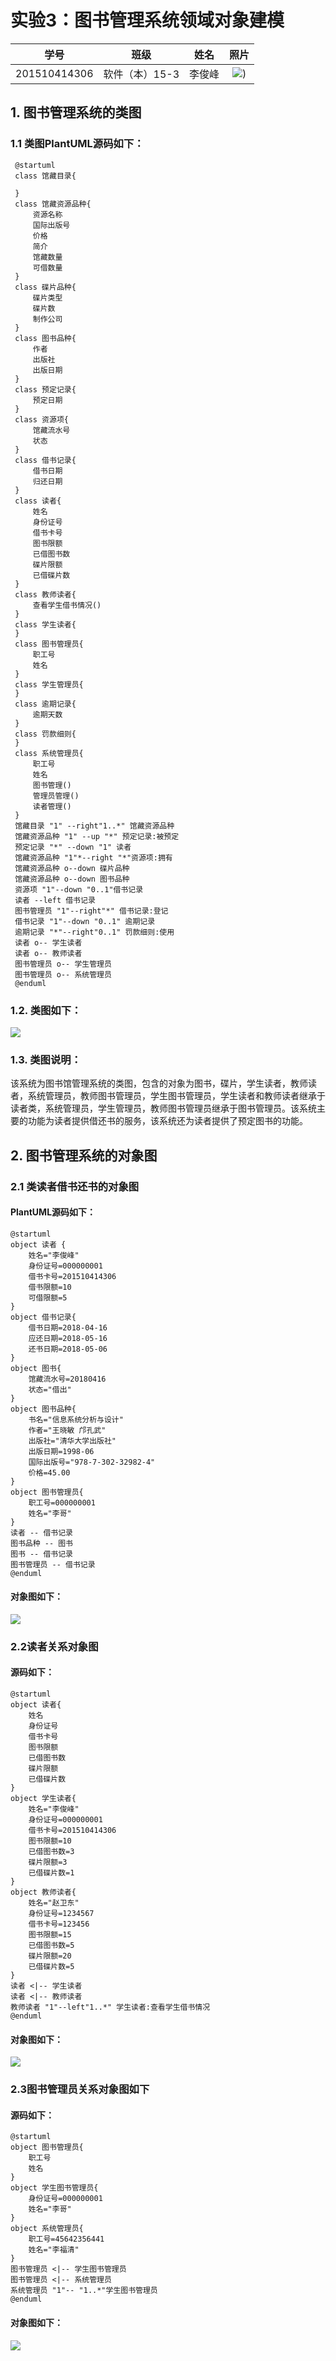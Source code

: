 # 实验3：图书管理系统领域对象建模

| 学号 | 班级 | 姓名 | 照片|
|:----:|:-----:|:----:|:----:|
| 201510414306 | 软件（本）15-3 | 李俊峰| [![](./me.png)](./me.png)) |

## 1. 图书管理系统的类图

### 1.1 类图PlantUML源码如下：
     @startuml
     class 馆藏目录{
 
     }
     class 馆藏资源品种{
         资源名称
         国际出版号
         价格
         简介
         馆藏数量
         可借数量
     }
     class 碟片品种{
         碟片类型
         碟片数
         制作公司
     }
     class 图书品种{
         作者
         出版社
         出版日期
     }
     class 预定记录{
         预定日期
     }
     class 资源项{
         馆藏流水号
         状态
     }
     class 借书记录{
         借书日期
         归还日期
     }
     class 读者{
         姓名
         身份证号
         借书卡号
         图书限额
         已借图书数
         碟片限额
         已借碟片数
     }
     class 教师读者{
         查看学生借书情况()
     }
     class 学生读者{
     }
     class 图书管理员{
         职工号
         姓名
     }
     class 学生管理员{
     }
     class 逾期记录{
         逾期天数
     }
     class 罚款细则{
     }
     class 系统管理员{
         职工号
         姓名
         图书管理()
         管理员管理()
         读者管理()
     }
     馆藏目录 "1" --right"1..*" 馆藏资源品种
     馆藏资源品种 "1" --up "*" 预定记录:被预定
     预定记录 "*" --down "1" 读者
     馆藏资源品种 "1"*--right "*"资源项:拥有
     馆藏资源品种 o--down 碟片品种
     馆藏资源品种 o--down 图书品种
     资源项 "1"--down "0..1"借书记录
     读者 --left 借书记录
     图书管理员 "1"--right"*" 借书记录:登记
     借书记录 "1"--down "0..1" 逾期记录
     逾期记录 "*"--right"0..1" 罚款细则:使用
     读者 o-- 学生读者
     读者 o-- 教师读者
     图书管理员 o-- 学生管理员
     图书管理员 o-- 系统管理员
     @enduml
### 1.2. 类图如下：
[![](./class.png)](./class.puml)
### 1.3. 类图说明：
该系统为图书馆管理系统的类图，包含的对象为图书，碟片，学生读者，教师读者，系统管理员，教师图书管理员，学生图书管理员，学生读者和教师读者继承于读者类，系统管理员，学生管理员，教师图书管理员继承于图书管理员。该系统主要的功能为读者提供借还书的服务，该系统还为读者提供了预定图书的功能。
## 2. 图书管理系统的对象图
### 2.1 类读者借书还书的对象图
#### PlantUML源码如下：
    @startuml
    object 读者 {
        姓名="李俊峰"
        身份证号=000000001
        借书卡号=201510414306
        借书限额=10
        可借限额=5
    }
    object 借书记录{
        借书日期=2018-04-16
        应还日期=2018-05-16
        还书日期=2018-05-06
    }
    object 图书{
        馆藏流水号=20180416
        状态="借出"
    }
    object 图书品种{
        书名="信息系统分析与设计"
        作者="王晓敏 邝孔武"
        出版社="清华大学出版社"
        出版日期=1998-06
        国际出版号="978-7-302-32982-4"
        价格=45.00
    }
    object 图书管理员{
        职工号=000000001
        姓名="李哥"
    }
    读者 -- 借书记录
    图书品种 -- 图书
    图书 -- 借书记录
    图书管理员 -- 借书记录
    @enduml
#### 对象图如下：
[![](./object1.png)](./object1.puml)

### 2.2读者关系对象图
#### 源码如下：
    @startuml
    object 读者{
        姓名
        身份证号
        借书卡号
        图书限额
        已借图书数
        碟片限额
        已借碟片数
    }
    object 学生读者{
        姓名="李俊峰"
        身份证号=000000001
        借书卡号=201510414306
        图书限额=10
        已借图书数=3
        碟片限额=3
        已借碟片数=1
    }
    object 教师读者{
        姓名="赵卫东"
        身份证号=1234567
        借书卡号=123456
        图书限额=15
        已借图书数=5
        碟片限额=20
        已借碟片数=5
    }
    读者 <|-- 学生读者
    读者 <|-- 教师读者
    教师读者 "1"--left"1..*" 学生读者:查看学生借书情况
    @enduml
#### 对象图如下：
[![](./object2.png)](./object2.puml)

### 2.3图书管理员关系对象图如下
#### 源码如下：
    @startuml
    object 图书管理员{
        职工号
        姓名
    }
    object 学生图书管理员{
        身份证号=000000001
        姓名="李哥"
    }
    object 系统管理员{
        职工号=45642356441
        姓名="李福清"
    }
    图书管理员 <|-- 学生图书管理员
    图书管理员 <|-- 系统管理员
    系统管理员 "1"-- "1..*"学生图书管理员
    @enduml
#### 对象图如下：
[![](./object3.png)](./object3.puml)
